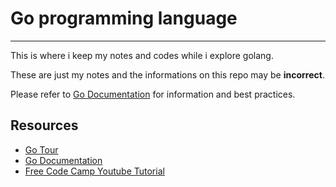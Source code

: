 
# Go programming language

---
This is where i keep my notes and codes while i explore golang.

These are just my notes and the informations on this repo may be **incorrect**.

Please refer to [Go Documentation](https://golang.org/doc/) for information and best practices.

## Resources

* [Go Tour](https://tour.golang.org/welcome/1)
* [Go Documentation](https://golang.org/doc/)
* [Free Code Camp Youtube Tutorial](https://www.youtube.com/watch?v=YS4e4q9oBaU)